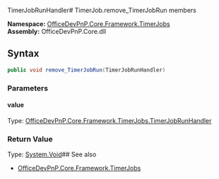 TimerJobRunHandler# TimerJob.remove_TimerJobRun members
  

**Namespace:** [OfficeDevPnP.Core.Framework.TimerJobs](OfficeDevPnP.Core.Framework.TimerJobs.md)  
**Assembly:** OfficeDevPnP.Core.dll  
## Syntax
```C#
public void remove_TimerJobRun(TimerJobRunHandler)
```
### Parameters
#### value
Type: [OfficeDevPnP.Core.Framework.TimerJobs.TimerJobRunHandler](OfficeDevPnP.Core.Framework.TimerJobs.TimerJobRunHandler.md) 
#### 
### Return Value
Type: [System.Void](System.Void.md)## See also
- [OfficeDevPnP.Core.Framework.TimerJobs](OfficeDevPnP.Core.Framework.TimerJobs.md)
